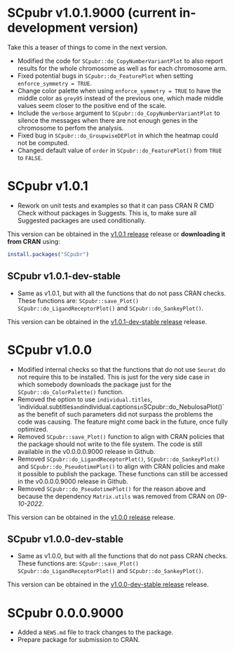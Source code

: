 # SCpubr v1.0.1.9000 (current in-development version)
Take this a teaser of things to come in the next version.

- Modified the code for `SCpubr::do_CopyNumberVariantPlot` to also report results for the whole chromosome as well as for each chromosome arm.
- Fixed potential bugs in `SCpubr::do_FeaturePlot` when setting `enforce_symmetry = TRUE`.
- Change color palette when using `enforce_symmetry = TRUE` to have the middle color as `grey95` instead of the previous one, which made middle values seem closer to the positive end of the scale.
- Include the `verbose` argument to `SCpubr::do_CopyNumberVariantPlot` to silence the messages when there are not enough genes in the chromosome to perfom the analysis.
- Fixed bug in `SCpubr::do_GroupwiseDEPlot` in which the heatmap could not be computed.
- Changed default value of `order` in `SCpubr::do_FeaturePlot()` from `TRUE` to `FALSE`.

# SCpubr v1.0.1

-   Rework on unit tests and examples so that it can pass CRAN R CMD Check without packages in Suggests. This is, to make sure all Suggested packages are used conditionally.

This version can be obtained in the [v1.0.1 release](https://github.com/enblacar/SCpubr/releases/tag/v1.0.1) release or **downloading it from CRAN** using:

``` r
install.packages("SCpubr")
```

## SCpubr v1.0.1-dev-stable

-   Same as v1.0.1, but with all the functions that do not pass CRAN checks. These functions are: `SCpubr::save_Plot()` `SCpubr::do_LigandReceptorPlot()` and `SCpubr::do_SankeyPlot()`.

This version can be obtained in the [v1.0.1-dev-stable release](https://github.com/enblacar/SCpubr/releases/tag/v1.0.1-dev-stable) release.

# SCpubr v1.0.0

-   Modified internal checks so that the functions that do not use `Seurat` do not require this to be installed. This is just for the very side case in which somebody downloads the package just for the `SCpubr::do_ColorPalette()` function.
-   Removed the option to use `individual.titles`, 'individual.subtitles`and`individual.captions`in`SCpubr::do_NebulosaPlot()\` as the benefit of such parameters did not surpass the problems the code was causing. The feature might come back in the future, once fully optimized.
-   Removed `SCpubr::save_Plot()` function to align with CRAN policies that the package should not write to the file system. The code is still available in the v0.0.0.0.9000 release in Github.
-   Removed `SCpubr::do_LigandReceptorPlot()`, `SCpubr::do_SankeyPlot()` and `SCpubr::do_PseudotimePlot()` to align with CRAN policies and make it possible to publish the package. These functions can still be accessed in the v0.0.0.0.9000 release in Github.
-   Removed `SCpubr::do_PseudotimePlot()` for the reason above and because the dependency `Matrix.utils` was removed from CRAN on *09-10-2022*.

This version can be obtained in the [v1.0.0 release](https://github.com/enblacar/SCpubr/releases/tag/v1.0.0) release.

## SCpubr v1.0.0-dev-stable

-   Same as v1.0.0, but with all the functions that do not pass CRAN checks. These functions are: `SCpubr::save_Plot()` `SCpubr::do_LigandReceptorPlot()` and `SCpubr::do_SankeyPlot()`.

This version can be obtained in the [v1.0.0-dev-stable release](https://github.com/enblacar/SCpubr/releases/tag/v1.0.0-dev-stable) release.

# SCpubr 0.0.0.9000

-   Added a `NEWS.md` file to track changes to the package.
-   Prepare package for submission to CRAN.

